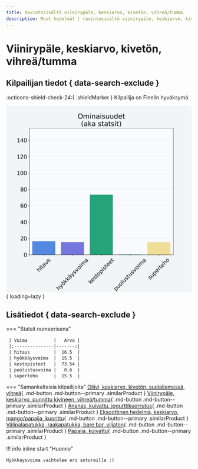 ```yaml
---
title: Ravintosisältö viinirypäle, keskiarvo, kivetön, vihreä/tumma
description: Muut hedelmät | ravintosisältö viinirypäle, keskiarvo, kivetön, vihreä/tumma
---
```


# Viinirypäle, keskiarvo, kivetön, vihreä/tumma


## Kilpailijan tiedot { data-search-exclude }

:octicons-shield-check-24:{ .shieldMarker } Kilpailija on Finelin hyväksymä.

![Viinirypäle, keskiarvo, kivetön, vihreä/tumma](./images/viinirypale-keskiarvo-kiveton-vihrea-tumma.png){ loading=lazy }

## Lisätiedot { data-search-exclude }
=== "Statsit numeerisena"

     | Voima          |   Arvo |
     |:---------------|-------:|
     | hitaus         |  16.5  |
     | hyökkäysvoima  |  15.5  |
     | kestopisteet   |  73.54 |
     | puolustusvoima |   0.6  |
     | superteho      |  15.5  |

=== "Samankaltaisia kilpailijoita"
    [Oliivi, keskiarvo, kivetön, suolaliemessä, vihreä](/oliivi-keskiarvo-kiveton-suolaliemessa-vihrea){ .md-button .md-button--primary .similarProduct }
    [Viinirypäle, keskiarvo, punnittu kivineen, vihreä/tumma](/viinirypale-keskiarvo-punnittu-kivineen-vihrea-tumma){ .md-button .md-button--primary .similarProduct }
    [Ananas, kuivattu, jogurttikuorrutus](/ananas-kuivattu-jogurttikuorrutus){ .md-button .md-button--primary .similarProduct }
    [Eksoottinen hedelmä, keskiarvo, mango/papaija, kuorittu](/eksoottinen-hedelma-keskiarvo-mango-papaija-kuorittu){ .md-button .md-button--primary .similarProduct }
    [Välipalapatukka, raakapatukka, bare bar, viljaton](/valipalapatukka-raakapatukka-bare-bar-viljaton){ .md-button .md-button--primary .similarProduct }
    [Papaija, kuivattu](/papaija-kuivattu){ .md-button .md-button--primary .similarProduct }

!!! info inline start "Huomio"

    Hyökkäysvoima vaihtelee eri sotureilla :)
